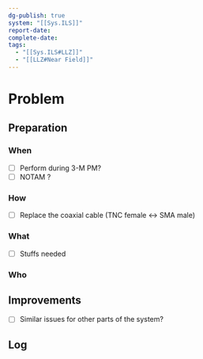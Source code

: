 ```yaml
---
dg-publish: true
system: "[[Sys.ILS]]"
report-date: 
complete-date: 
tags:
  - "[[Sys.ILS#LLZ]]"
  - "[[LLZ#Near Field]]"
---
```


# Problem

## Preparation
### When
- [ ] Perform during 3-M PM?
- [ ] NOTAM ?
### How
- [ ] Replace the coaxial cable (TNC female <-> SMA male)
### What
- [ ] Stuffs needed
### Who

## Improvements
- [ ] Similar issues for other parts of the system?

## Log

